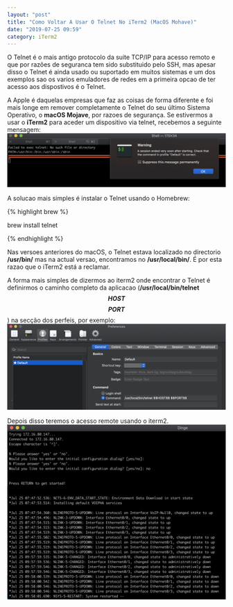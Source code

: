 ```yaml
---
layout: "post"
title: "Como Voltar A Usar O Telnet No iTerm2 (MacOS Mohave)"
date: "2019-07-25 09:59"
category: iTerm2
---
```

O Telnet é o mais antigo protocolo da suite TCP/IP para acesso remoto e que por razões de seguranca tem sido substituido pelo SSH, mas apesar disso o Telnet é ainda usado ou suportado em muitos sistemas e um dos exemplos sao os varios emuladores de redes em a primeira opcao de ter acesso aos dispostivos é o Telnet.

A Apple é daquelas empresas que faz as coisas de forma diferente e foi mais longe em remover completamente o Telnet do seu último Sistema Operativo, o **macOS Mojave**, por razoes de segurança. Se estivermos a usar o **iTerm2** para aceder um dispositivo via telnet, recebemos a seguinte mensagem:
<img src="/assets/iterm2_telnet_msg.jpg" class="align-center">

A solucao mais simples é instalar o Telnet usando o Homebrew:

{% highlight brew %}

brew install telnet

{% endhighlight %}

Nas versoes anteriores do macOS, o Telnet estava localizado no directorio **/usr/bin/** mas na actual versao, encontramos no **/usr/local/bin/**. É por esta razao que o iTerm2 está a reclamar.

A forma mais simples de dizermos ao iterm2 onde encontrar o Telnet é definirmos o caminho completo da aplicacao (**/usr/local/bin/telnet $$HOST$$ $$PORT$$**) na secção dos perfeis, por exemplo:
<img src="/assets/iterm2_profiles.jpg" class="align-center">

Depois disso teremos o acesso remote usando o iterm2.
<img src="/assets/iterm2_telnet_success.jpg" class="align-center">
